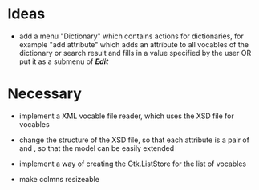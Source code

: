 # Ideas

* add a menu "Dictionary" which contains actions for dictionaries, for example "add attribute" which adds an attribute to all vocables of the dictionary or search result and fills in a value specified by the user OR put it as a submenu of **_Edit_**

# Necessary

* implement a XML vocable file reader, which uses the XSD file for vocables
* change the structure of the XSD file, so that each attribute is a pair of <key> and <value>, so that the model can be easily extended
* implement a way of creating the Gtk.ListStore for the list of vocables

* make colmns resizeable